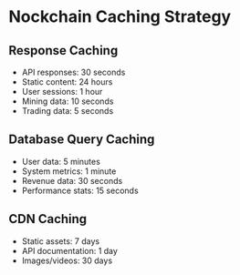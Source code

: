 # Nockchain Caching Strategy

## Response Caching
- API responses: 30 seconds
- Static content: 24 hours  
- User sessions: 1 hour
- Mining data: 10 seconds
- Trading data: 5 seconds

## Database Query Caching
- User data: 5 minutes
- System metrics: 1 minute
- Revenue data: 30 seconds
- Performance stats: 15 seconds

## CDN Caching
- Static assets: 7 days
- API documentation: 1 day
- Images/videos: 30 days